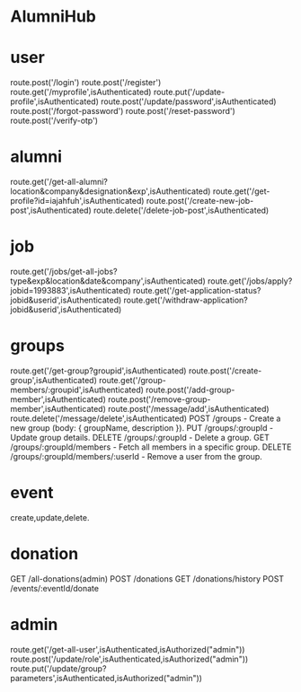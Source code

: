 # AlumniHub

# user
route.post('/login')
route.post('/register')
route.get('/myprofile',isAuthenticated)
route.put('/update-profile',isAuthenticated)
route.post('/update/password',isAuthenticated)
route.post('/forgot-password')
route.post('/reset-password')
route.post('/verify-otp')



# alumni
route.get('/get-all-alumni?location&company&designation&exp',isAuthenticated)
route.get('/get-profile?id=iajahfuh',isAuthenticated)
route.post('/create-new-job-post',isAuthenticated)
route.delete('/delete-job-post',isAuthenticated)


# job
route.get('/jobs/get-all-jobs?type&exp&location&date&company',isAuthenticated)
route.get('/jobs/apply?jobid=1993883',isAuthenticated)
route.get('/get-application-status?jobid&userid',isAuthenticated)
route.get('/withdraw-application?jobid&userid',isAuthenticated)

# groups
route.get('/get-group?groupid',isAuthenticated)
route.post('/create-group',isAuthenticated)
route.get('/group-members/:groupid',isAuthenticated)
route.post('/add-group-member',isAuthenticated)
route.post('/remove-group-member',isAuthenticated)
route.post('/message/add',isAuthenticated)
route.delete('/message/delete',isAuthenticated)
POST /groups - Create a new group (body: { groupName, description }).
PUT /groups/:groupId - Update group details.
DELETE /groups/:groupId - Delete a group.
GET /groups/:groupId/members - Fetch all members in a specific group.
DELETE /groups/:groupId/members/:userId - Remove a user from the group.
# event
create,update,delete.

# donation
GET /all-donations(admin)
POST /donations
GET /donations/history
POST /events/:eventId/donate


# admin
route.get('/get-all-user',isAuthenticated,isAuthorized("admin"))
route.post('/update/role',isAuthenticated,isAuthorized("admin"))
route.put('/update/group?parameters',isAuthenticated,isAuthorized("admin"))


